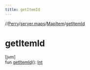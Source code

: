 ```yaml
---
title: getItemId
---
```

//[Perry](../../../index.html)/[server.maps](../index.html)/[MapItem](index.html)/[getItemId](get-item-id.html)



# getItemId



[jvm]\
fun [getItemId](get-item-id.html)(): [Int](https://kotlinlang.org/api/latest/jvm/stdlib/kotlin/-int/index.html)




